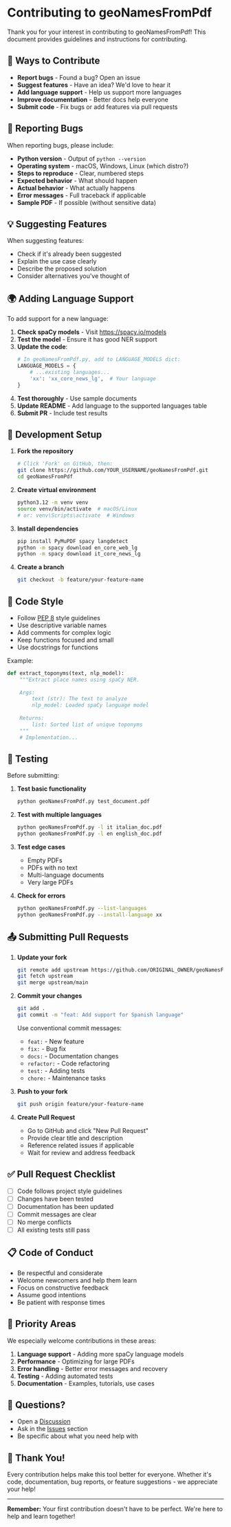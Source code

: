 # Contributing to geoNamesFromPdf

Thank you for your interest in contributing to geoNamesFromPdf! This document provides guidelines and instructions for contributing.

## 🌟 Ways to Contribute

- **Report bugs** - Found a bug? Open an issue
- **Suggest features** - Have an idea? We'd love to hear it
- **Add language support** - Help us support more languages
- **Improve documentation** - Better docs help everyone
- **Submit code** - Fix bugs or add features via pull requests

## 🐛 Reporting Bugs

When reporting bugs, please include:

- **Python version** - Output of `python --version`
- **Operating system** - macOS, Windows, Linux (which distro?)
- **Steps to reproduce** - Clear, numbered steps
- **Expected behavior** - What should happen
- **Actual behavior** - What actually happens
- **Error messages** - Full traceback if applicable
- **Sample PDF** - If possible (without sensitive data)

## 💡 Suggesting Features

When suggesting features:

- Check if it's already been suggested
- Explain the use case clearly
- Describe the proposed solution
- Consider alternatives you've thought of

## 🌍 Adding Language Support

To add support for a new language:

1. **Check spaCy models** - Visit https://spacy.io/models
2. **Test the model** - Ensure it has good NER support
3. **Update the code**:
   ```python
   # In geoNamesFromPdf.py, add to LANGUAGE_MODELS dict:
   LANGUAGE_MODELS = {
       # ...existing languages...
       'xx': 'xx_core_news_lg',  # Your language
   }
   ```
4. **Test thoroughly** - Use sample documents
5. **Update README** - Add language to the supported languages table
6. **Submit PR** - Include test results

## 🔧 Development Setup

1. **Fork the repository**
   ```bash
   # Click 'Fork' on GitHub, then:
   git clone https://github.com/YOUR_USERNAME/geoNamesFromPdf.git
   cd geoNamesFromPdf
   ```

2. **Create virtual environment**
   ```bash
   python3.12 -m venv venv
   source venv/bin/activate  # macOS/Linux
   # or: venv\Scripts\activate  # Windows
   ```

3. **Install dependencies**
   ```bash
   pip install PyMuPDF spacy langdetect
   python -m spacy download en_core_web_lg
   python -m spacy download it_core_news_lg
   ```

4. **Create a branch**
   ```bash
   git checkout -b feature/your-feature-name
   ```

## 📝 Code Style

- Follow [PEP 8](https://pep8.org/) style guidelines
- Use descriptive variable names
- Add comments for complex logic
- Keep functions focused and small
- Use docstrings for functions

Example:
```python
def extract_toponyms(text, nlp_model):
    """Extract place names using spaCy NER.
    
    Args:
        text (str): The text to analyze
        nlp_model: Loaded spaCy language model
        
    Returns:
        list: Sorted list of unique toponyms
    """
    # Implementation...
```

## 🧪 Testing

Before submitting:

1. **Test basic functionality**
   ```bash
   python geoNamesFromPdf.py test_document.pdf
   ```

2. **Test with multiple languages**
   ```bash
   python geoNamesFromPdf.py -l it italian_doc.pdf
   python geoNamesFromPdf.py -l en english_doc.pdf
   ```

3. **Test edge cases**
   - Empty PDFs
   - PDFs with no text
   - Multi-language documents
   - Very large PDFs

4. **Check for errors**
   ```bash
   python geoNamesFromPdf.py --list-languages
   python geoNamesFromPdf.py --install-language xx
   ```

## 📤 Submitting Pull Requests

1. **Update your fork**
   ```bash
   git remote add upstream https://github.com/ORIGINAL_OWNER/geoNamesFromPdf.git
   git fetch upstream
   git merge upstream/main
   ```

2. **Commit your changes**
   ```bash
   git add .
   git commit -m "feat: Add support for Spanish language"
   ```
   
   Use conventional commit messages:
   - `feat:` - New feature
   - `fix:` - Bug fix
   - `docs:` - Documentation changes
   - `refactor:` - Code refactoring
   - `test:` - Adding tests
   - `chore:` - Maintenance tasks

3. **Push to your fork**
   ```bash
   git push origin feature/your-feature-name
   ```

4. **Create Pull Request**
   - Go to GitHub and click "New Pull Request"
   - Provide clear title and description
   - Reference related issues if applicable
   - Wait for review and address feedback

## ✅ Pull Request Checklist

- [ ] Code follows project style guidelines
- [ ] Changes have been tested
- [ ] Documentation has been updated
- [ ] Commit messages are clear
- [ ] No merge conflicts
- [ ] All existing tests still pass

## 📋 Code of Conduct

- Be respectful and considerate
- Welcome newcomers and help them learn
- Focus on constructive feedback
- Assume good intentions
- Be patient with response times

## 🎯 Priority Areas

We especially welcome contributions in these areas:

1. **Language support** - Adding more spaCy language models
2. **Performance** - Optimizing for large PDFs
3. **Error handling** - Better error messages and recovery
4. **Testing** - Adding automated tests
5. **Documentation** - Examples, tutorials, use cases

## 💬 Questions?

- Open a [Discussion](https://github.com/yourusername/geoNamesFromPdf/discussions)
- Ask in the [Issues](https://github.com/yourusername/geoNamesFromPdf/issues) section
- Be specific about what you need help with

## 🙏 Thank You!

Every contribution helps make this tool better for everyone. Whether it's code, documentation, bug reports, or feature suggestions - we appreciate your help!

---

**Remember:** Your first contribution doesn't have to be perfect. We're here to help and learn together!

